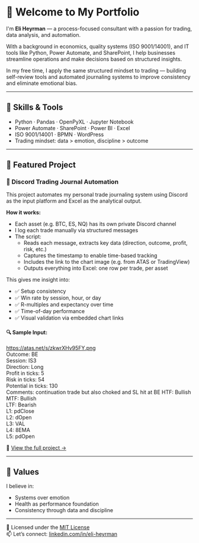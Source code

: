 # 👋 Welcome to My Portfolio

I'm **Eli Heyrman** — a process-focused consultant with a passion for trading, data analysis, and automation.

With a background in economics, quality systems (ISO 9001/14001), and IT tools like Python, Power Automate, and SharePoint, I help businesses streamline operations and make decisions based on structured insights.

In my free time, I apply the same structured mindset to trading — building self-review tools and automated journaling systems to improve consistency and eliminate emotional bias.

---

## 🔧 Skills & Tools

- Python · Pandas · OpenPyXL · Jupyter Notebook  
- Power Automate · SharePoint · Power BI · Excel  
- ISO 9001/14001 · BPMN · WordPress  
- Trading mindset: data > emotion, discipline > outcome

---

## 📂 Featured Project

### 📔 Discord Trading Journal Automation

This project automates my personal trade journaling system using Discord as the input platform and Excel as the analytical output.

**How it works:**
- Each asset (e.g. BTC, ES, NQ) has its own private Discord channel
- I log each trade manually via structured messages
- The script:
  - Reads each message, extracts key data (direction, outcome, profit, risk, etc.)
  - Captures the timestamp to enable time-based tracking
  - Includes the link to the chart image (e.g. from ATAS or TradingView)
  - Outputs everything into Excel: one row per trade, per asset

This gives me insight into:
- ✅ Setup consistency
- ✅ Win rate by session, hour, or day
- ✅ R-multiples and expectancy over time
- ✅ Time-of-day performance
- ✅ Visual validation via embedded chart links

#### 🔍 Sample Input:
https://atas.net/s/zkwrXHv95FY.png  
Outcome: BE  
Session: IS3  
Direction: Long  
Profit in ticks: 5  
Risk in ticks: 54  
Potential in ticks: 130  
Comments: continuation trade but also choked and SL hit at BE
HTF: Bullish  
MTF: Bullish  
LTF: Bearish  
L1: pdClose  
L2: dOpen  
L3: VAL  
L4: 8EMA  
L5: pdOpen  

📂 [View the full project →](./discord-trading-journal-automation)

---

## 🧠 Values

I believe in:
- Systems over emotion  
- Health as performance foundation  
- Consistency through data and discipline  

---

📄 Licensed under the [MIT License](./LICENSE)  
📫 Let’s connect: [linkedin.com/in/eli-heyrman](https://www.linkedin.com/in/eli-heyrman)
